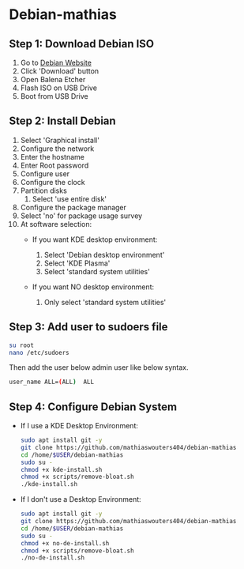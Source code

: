 # Debian-mathias

## Step 1: Download Debian ISO

1) Go to [Debian Website](https://www.debian.org/)
2) Click 'Download' button
3) Open Balena Etcher
4) Flash ISO on USB Drive
5) Boot from USB Drive

## Step 2: Install Debian

1) Select 'Graphical install'
2) Configure the network
3) Enter the hostname
4) Enter Root password
5) Configure user
6) Configure the clock
7) Partition disks
    1) Select 'use entire disk'
8) Configure the package manager
9) Select 'no' for package usage survey
10) At software selection:
    - If you want KDE desktop environment:
      1) Select 'Debian desktop environment'
      2) Select 'KDE Plasma'
      3) Select 'standard system utilities'
    
    - If you want NO desktop environment:
      1) Only select 'standard system utilities'

## Step 3: Add user to sudoers file
```bash
su root 
nano /etc/sudoers
```

Then add the user below admin user like below syntax.
```bash
user_name ALL=(ALL)  ALL
```

## Step 4: Configure Debian System
- If I use a KDE Desktop Environment:
  ```bash
  sudo apt install git -y
  git clone https://github.com/mathiaswouters404/debian-mathias
  cd /home/$USER/debian-mathias
  sudo su -
  chmod +x kde-install.sh
  chmod +x scripts/remove-bloat.sh
  ./kde-install.sh
  ```

- If I don't use a Desktop Environment:
  ```bash
  sudo apt install git -y
  git clone https://github.com/mathiaswouters404/debian-mathias
  cd /home/$USER/debian-mathias
  sudo su -
  chmod +x no-de-install.sh
  chmod +x scripts/remove-bloat.sh
  ./no-de-install.sh
  ```
